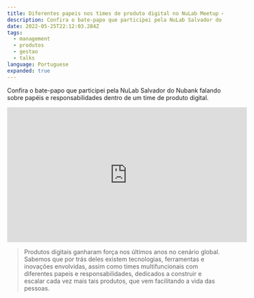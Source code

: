 ```yaml
---
title: Diferentes papeis nos times de produto digital no NuLab Meetup 4
description: Confira o bate-papo que participei pela NuLab Salvador do Nubank falando sobre papéis e responsabilidades dentro de um time de produto digital.
date: 2022-05-25T22:12:03.284Z
tags:
  - management
  - produtos
  - gestao
  - talks
language: Portuguese
expanded: true 
---
```


Confira o bate-papo que participei pela NuLab Salvador do Nubank falando sobre papéis e responsabilidades dentro de um time de produto digital.

<iframe
  width="560"
  height="315"
  data-testid="youtube-player"
  src="https://www.youtube.com/embed/8PT41NUlSVY"
  title="YouTube video player"
  frameBorder="0"
  allow="accelerometer; autoplay; clipboard-write; encrypted-media; gyroscope; picture-in-picture"
  allowFullScreen></iframe>

> Produtos digitais ganharam força nos últimos anos no cenário global. Sabemos que por trás deles existem tecnologias, ferramentas e inovações envolvidas, assim como times multifuncionais com diferentes papeis e responsabilidades, dedicados a construir e escalar cada vez mais tais produtos, que vem facilitando a vida das pessoas.
